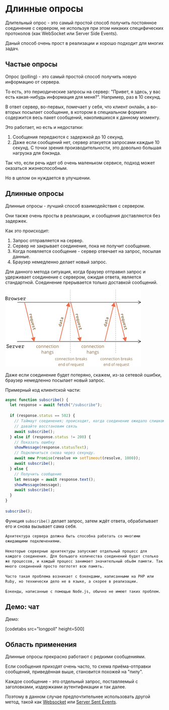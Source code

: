 # Длинные опросы

Длительный опрос - это самый простой способ получить постоянное соединение с сервером, не используя при этом никаких специфических протоколов (как WebSocket или Server Side Events).

Даный способ очень прост в реализации и хорошо подходит для многих задач.

## Частые опросы

Опрос (polling) - это самый простой способ получить новую информацию от сервера.

То есть, это периодические запросы на сервер: "Привет, я здесь, у вас есть какая-нибудь информация для меня?". Например, раз в 10 секунд.

В ответ сервер, во-первых, помечает у себя, что клиент онлайн, а во-вторых посылает сообщение, в котором в специальном формате содержится весь пакет сообщений, накопившихся к данному моменту.

Это работает, но есть и недостатки:
1. Сообщения передаются с задержкой до 10 секунд.
2. Даже если сообщений нет, сервер атакуется запросами каждые 10 секунд. С точки зрения производительности, это довольно большая нагрузка для бэкэнда.

Так что, если речь идет об очень маленьком сервисе, подход может оказаться жизнеспособным.

Но в целом он нуждается в улучшении.

## Длинные опросы

Длинные опросы - лучший способ взаимодействия с сервером.

Они также очень просты в реализации, и сообщения доставляются без задержек.

Как это происходит:

1. Запрос отправляется на сервер.
2. Сервер не закрывает соединение, пока не получит сообщение.
3. Когда появляется сообщение - сервер отвечает на запрос, посылая данные.
4. Браузер немедленно делает новый запрос.

Для данного метода ситуация, когда браузер отправил запрос и удерживает соединение с сервером, ожидая ответа, является стандартной. Соединение прерывается только доставкой сообщений.

![](long-polling.png)

Даже если соединение будет потеряно, скажем, из-за сетевой ошибки, браузер немедленно посылает новый запрос.

Примерный код клиентской части:

```js
async function subscribe() {
  let response = await fetch("/subscribe");

  if (response.status == 502) {
    // Таймаут соединения; происходит, когда соединение ожидало слишком долго.
    // давайте восстановим связь
    await subscribe();
  } else if (response.status != 200) {
    // Показать ошибку
    showMessage(response.statusText);
    // Подключиться снова через секунду.
    await new Promise(resolve => setTimeout(resolve, 1000));
    await subscribe();
  } else {
    // Получить сообщение
    let message = await response.text();
    showMessage(message);
    await subscribe();
  }
}

subscribe();
```

Функция `subscribe()` делает запрос, затем ждёт ответа, обрабатывает его и снова вызывает сама себя.

```warn header="Сервер должен поддерживать много ожидающих подключений."
Архитектура сервера должна быть способна работать со многими ожидающими подключениями.

Некоторые серверные архитектуры запускают отдельный процесс для каждого соединения. Для большого количества соединений будет столько же процессов, и каждый процесс занимает значительный обьём памяти. Так много соединений просто поглотят всю память.

Часто такая проблема возникает с бэкендами, написанными на PHP или Ruby, но технически дело не в языке, а скорее в реализации.

Бэкенды, написанные с помощью Node.js, обычно не имеют таких проблем.
```

## Демо: чат

Демо:

[codetabs src="longpoll" height=500]

## Область применения

Длинные опросы прекрасно работают с редкими сообщениями.

Если сообщения приходят очень часто, то схема приёма-отправки сообщений, приведённая выше, становится похожей на "пилу".

Каждое сообщение - это отдельный запрос, поставляемый с заголовками, издержками аутентификации и так далее.

Поэтому в данном случае предпочтительнее использовать другой метод, такой как [Websocket](info:websocket) или [Server Sent Events](info:server-sent-events).
